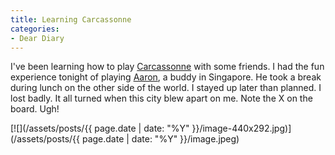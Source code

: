 ```yaml
---
title: Learning Carcassonne
categories:
- Dear Diary
---
```


I've been learning how to play [Carcassonne](http://carcassonneapp.com/) with some friends. I had the fun experience tonight of playing [Aaron](http://hillsidelounge.com/), a buddy in Singapore. He took a break during lunch on the other side of the world. I stayed up later than planned.
I lost badly. It all turned when this city blew apart on me. Note the X on the board. Ugh!

[![](/assets/posts/{{ page.date | date: "%Y" }}/image-440x292.jpg)](/assets/posts/{{ page.date | date: "%Y" }}/image.jpeg)
